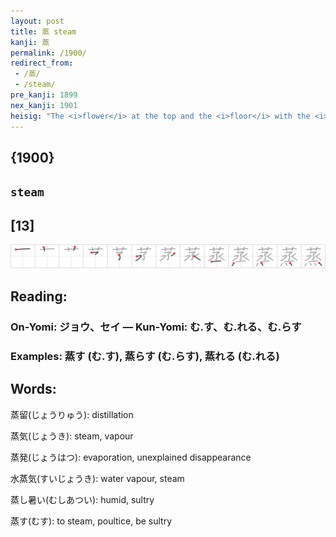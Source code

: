 ```yaml
---
layout: post
title: 蒸 steam
kanji: 蒸
permalink: /1900/
redirect_from:
 - /蒸/
 - /steam/
pre_kanji: 1899
nex_kanji: 1901
heisig: "The <i>flower</i> at the top and the <i>floor</i> with the <i>oven fire</i> beneath are familiar. The problem is what comes in between. It is formed by the character for <i>complete</i>, whose vertical stroke doubles up as the first stroke of <i>water</i>."
---
```


## {1900}

## `steam`

## [13]

<div class="stroke"><img src="../images/E892B8.png" /></div>

## Reading:

### On-Yomi: ジョウ、セイ &mdash; Kun-Yomi: む.す、む.れる、む.らす

### Examples: 蒸す (む.す), 蒸らす (む.らす), 蒸れる (む.れる)

## Words:

蒸留(じょうりゅう): distillation

蒸気(じょうき): steam, vapour

蒸発(じょうはつ): evaporation, unexplained disappearance

水蒸気(すいじょうき): water vapour, steam

蒸し暑い(むしあつい): humid, sultry

蒸す(むす): to steam, poultice, be sultry
